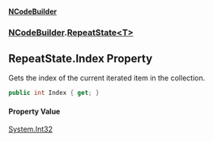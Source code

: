 #### [NCodeBuilder](index.md 'index')
### [NCodeBuilder](NCodeBuilder.md 'NCodeBuilder').[RepeatState&lt;T&gt;](NCodeBuilder.RepeatState_T_.md 'NCodeBuilder.RepeatState<T>')

## RepeatState<T>.Index Property

Gets the index of the current iterated item in the collection.

```csharp
public int Index { get; }
```

#### Property Value
[System.Int32](https://docs.microsoft.com/en-us/dotnet/api/System.Int32 'System.Int32')